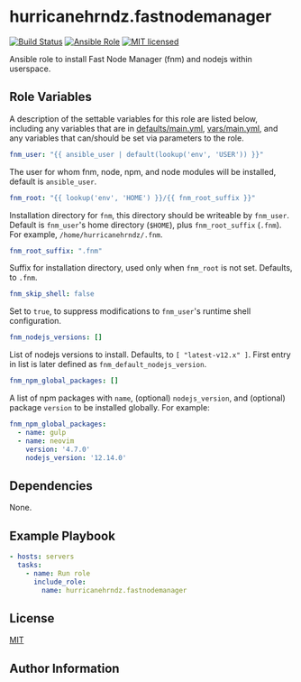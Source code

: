 # hurricanehrndz.fastnodemanager

[![Build Status](https://img.shields.io/travis/hurricanehrndz/ansible-fastnodemanager/master.svg?style=for-the-badge&logo=travis)](https://travis-ci.org/hurricanehrndz/ansible-fastnodemanager)
[![Ansible Role](https://img.shields.io/ansible/role/d/45604?style=for-the-badge)](https://galaxy.ansible.com/hurricanehrndz/fastnodemanager)
[![MIT licensed](https://img.shields.io/badge/license-MIT-blue.svg?style=for-the-badge)](https://raw.githubusercontent.com/hurricanehrndz/ansible-fastnodemanager/master/LICENSE)

Ansible role to install Fast Node Manager (fnm) and nodejs within userspace.

## Role Variables

A description of the settable variables for this role are listed below,
including any variables that are in [defaults/main.yml](defaults/main.yml),
[vars/main.yml](vars/main.yml), and any variables that can/should be set via
parameters to the role.

```yaml
fnm_user: "{{ ansible_user | default(lookup('env', 'USER')) }}"
```

The user for whom fnm, node, npm, and node modules will be installed, default is
`ansible_user`.

```yaml
fnm_root: "{{ lookup('env', 'HOME') }}/{{ fnm_root_suffix }}"
```

Installation directory for `fnm`, this directory should be writeable by
`fnm_user`. Default is `fnm_user`'s home directory (`$HOME`),
plus `fnm_root_suffix` (`.fnm`). For example,
`/home/hurricanehrndz/.fnm`.

```yaml
fnm_root_suffix: ".fnm"
```

Suffix for installation directory, used only when `fnm_root` is not set.
Defaults, to `.fnm`.

```yaml
fnm_skip_shell: false
```

Set to `true`, to suppress modifications to `fnm_user`'s runtime
shell configuration.

```yaml
fnm_nodejs_versions: []
```

List of nodejs versions to install. Defaults, to `[ "latest-v12.x" ]`. First
entry in list is later defined as `fnm_default_nodejs_version`.

```yaml
fnm_npm_global_packages: []
```

A list of npm packages with `name`, (optional) `nodejs_version`, and (optional)
package `version` to be installed globally. For example:

```yaml
fnm_npm_global_packages:
  - name: gulp
  - name: neovim
    version: '4.7.0'
    nodejs_version: '12.14.0'

```

## Dependencies

None.

## Example Playbook

```yaml
- hosts: servers
  tasks:
    - name: Run role
      include_role:
        name: hurricanehrndz.fastnodemanager
```

## License

[MIT](LICENSE)

## Author Information

